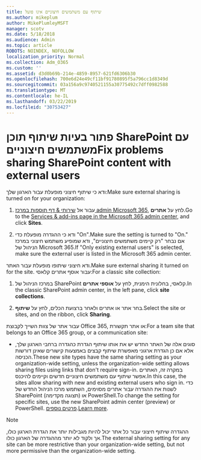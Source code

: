 ```yaml
---
title: שיתוף עם משתמשים חיצוניים אינו פועל
ms.author: mikeplum
author: MikePlumleyMSFT
manager: scotv
ms.date: 5/18/2018
ms.audience: Admin
ms.topic: article
ROBOTS: NOINDEX, NOFOLLOW
localization_priority: Normal
ms.collection: Adm_O365
ms.custom: ''
ms.assetid: d3d0b69b-214e-4859-8957-621fd6306b30
ms.openlocfilehash: 700e6d24e49cf11bf91780895f5a796cc1d8349d
ms.sourcegitcommit: 03a156a9c9740521155a30775492c7dff0982588
ms.translationtype: MT
ms.contentlocale: he-IL
ms.lasthandoff: 03/22/2019
ms.locfileid: "30753427"
---
```

# <a name="fix-problems-sharing-sharepoint-content-with-external-users"></a><span data-ttu-id="9620e-102">פתור בעיות שיתוף תוכן SharePoint עם משתמשים חיצוניים</span><span class="sxs-lookup"><span data-stu-id="9620e-102">Fix problems sharing SharePoint content with external users</span></span>

<span data-ttu-id="9620e-103">ודא כי שיתוף חיצוני מופעלת עבור הארגון שלך:</span><span class="sxs-lookup"><span data-stu-id="9620e-103">Make sure external sharing is turned on for your organization:</span></span>
  
1. <span data-ttu-id="9620e-104">עבור אל [שירותי &amp; דף תוספות במרכז admin Microsoft 365](https://portal.office.com/adminportal/home#/Settings/ServicesAndAddIns), לחץ על **אתרים**.</span><span class="sxs-lookup"><span data-stu-id="9620e-104">Go to the [Services &amp; add-ins page in the Microsoft 365 admin center](https://portal.office.com/adminportal/home#/Settings/ServicesAndAddIns), and click **Sites**.</span></span>
    
2. <span data-ttu-id="9620e-105">ודא כי ההגדרה מופעלת כדי "On".</span><span class="sxs-lookup"><span data-stu-id="9620e-105">Make sure the setting is turned to "On."</span></span> <span data-ttu-id="9620e-106">אם נבחר "רק קיימים משתמשים חיצוניים", ודא שמופיע משתמש חיצוני במרכז הניהול של Microsoft 365.</span><span class="sxs-lookup"><span data-stu-id="9620e-106">If "Only existing external users" is selected, make sure the external user is listed in the Microsoft 365 admin center.</span></span>
    
<span data-ttu-id="9620e-107">ודא חיצוני שיתופו מופעלת עבור האתר.</span><span class="sxs-lookup"><span data-stu-id="9620e-107">Make sure external sharing it turned on for the site.</span></span> <span data-ttu-id="9620e-108">עבור אוסף אתרים קלאסי:</span><span class="sxs-lookup"><span data-stu-id="9620e-108">For a classic site collection:</span></span>
  
1. <span data-ttu-id="9620e-109">במרכז הניהול של SharePoint קלאסי, בחלונית הימנית, לחץ על **אוספי אתרים**.</span><span class="sxs-lookup"><span data-stu-id="9620e-109">In the classic SharePoint admin center, in the left pane, click **site collections**.</span></span>
    
2. <span data-ttu-id="9620e-110">בחר אתר או אתרים ולאחר ברצועת הכלים, לחץ על **שיתוף**.</span><span class="sxs-lookup"><span data-stu-id="9620e-110">Select the site or sites, and on the ribbon, click **Sharing**.</span></span>
    
<span data-ttu-id="9620e-111">עבור אתר של צוות השייך לקבוצת Office 365, או אתר תקשורת:</span><span class="sxs-lookup"><span data-stu-id="9620e-111">For a team site that belongs to an Office 365 group, or a communication site:</span></span>
  
- <span data-ttu-id="9620e-112">סוגים אלה של האתר החדש יש את אותו שיתוף הגדרת כהגדרה ברחבי הארגון שלך, אלא אם כן הגדרת ארגוני מאפשרת שיתוף קבצים באמצעות קישורים שאינן דורשות הכניסה.</span><span class="sxs-lookup"><span data-stu-id="9620e-112">These new site types have the same sharing setting as your organization-wide setting, unless the organization-wide setting allows sharing files using links that don't require sign-in.</span></span> <span data-ttu-id="9620e-113">במקרה זה, האתרים אפשר שיתוף עם משתמשים חיצוניים חדשים וקיימים להיכנס.</span><span class="sxs-lookup"><span data-stu-id="9620e-113">In this case, the sites allow sharing with new and existing external users who sign in.</span></span> <span data-ttu-id="9620e-114">כדי לשנות את ההגדרה עבור אתרים מסוימים, השתמש מרכז הניהול החדש של SharePoint (תצוגה מקדימה) או PowerShell.</span><span class="sxs-lookup"><span data-stu-id="9620e-114">To change the setting for specific sites, use the new SharePoint admin center (preview) or PowerShell.</span></span> <span data-ttu-id="9620e-115">[פרטים נוספים](https://go.microsoft.com/fwlink/?linkid=871863).</span><span class="sxs-lookup"><span data-stu-id="9620e-115">[Learn more](https://go.microsoft.com/fwlink/?linkid=871863).</span></span>
    
> [!NOTE]
> <span data-ttu-id="9620e-116">ההגדרה שיתוף חיצוני עבור כל אתר יכול להיות מגבילות יותר את הגדרת הארגון כולו, אך ולקוד לא יותר מההגדרה של הארגון כולו.</span><span class="sxs-lookup"><span data-stu-id="9620e-116">The external sharing setting for any site can be more restrictive than your organization-wide setting, but not more permissive than the organization-wide setting.</span></span> 
  

